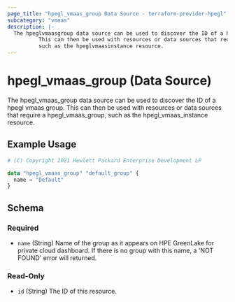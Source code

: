 ```yaml
---
page_title: "hpegl_vmaas_group Data Source - terraform-provider-hpegl"
subcategory: "vmaas"
description: |-
  The hpeglvmaasgroup data source can be used to discover the ID of a hpegl vmaas group.
          This can then be used with resources or data sources that require a hpeglvmaasgroup,
          such as the hpeglvmaasinstance resource.
---
```

# hpegl_vmaas_group (Data Source)
The hpegl_vmaas_group data source can be used to discover the ID of a hpegl vmaas group.
		This can then be used with resources or data sources that require a hpegl_vmaas_group,
		such as the hpegl_vmaas_instance resource.
## Example Usage
```terraform
# (C) Copyright 2021 Hewlett Packard Enterprise Development LP

data "hpegl_vmaas_group" "default_group" {
  name = "Default"
}
```
<!-- schema generated by tfplugindocs -->
## Schema

### Required

- `name` (String) Name of the group as it appears on HPE GreenLake for private cloud dashboard. If there is no group with this name, a 'NOT FOUND' error will returned.

### Read-Only

- `id` (String) The ID of this resource.

